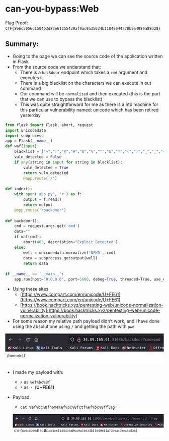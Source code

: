 # can-you-bypass:Web

Flag Proof: `CTF{8e6c5056d1504b3d82e61255439af9ac9a35634b11849644a70b9a498ea88d28}`

## Summary:

- Going to the page we can see the source code of the application written in Flask
- From the source code we understand that:
    - There is a `backdoor` endpoint which takes a `cmd` argument and executes it
    - There is a big blacklist on the characters we can execute in out command
    - Our command will be `normalized` and then executed (this is the part that we can use to bypass the blacklist)
    - This was quite straightforward for me as there is a htb machine for this particular vulnerability named: unicode which has been retired yesterday

```python
from flask import Flask, abort, request 
import unicodedata
import subprocess 
app = Flask(__name__) 
def waf(input): 
	blacklist = ["~","!","@","#","$","%","^","&","*","(",")","_","_","+","=","{","}","]","[","|","\",",".","/","?",";",":",""",""","<",">"] 
	vuln_detected = False 
	if any(string in input for string in blacklist): 
		vuln_detected = True 
		return vuln_detected 
		@app.route('/') 

def index(): 
	with open('app.py', 'r') as f: 
		output = f.read() 
		return output 
	@app.route('/backdoor') 

def backdoor(): 
	cmd = request.args.get('cmd') 
	data="" 
	if waf(cmd): 
		abort(403, description="Exploit Detected") 
	else: 
		well = unicodedata.normalize('NFKD', cmd) 
		data = subprocess.getoutput(well) 
		return data 

if __name__ == '__main__': 
	app.run(host='0.0.0.0', port=5000, debug=True, threaded=True, use_evalex=False)
```

- Using these sites
    - [https://www.compart.com/en/unicode/U+FE61](https://www.compart.com/en/unicode/U+FE61)
    - [https://book.hacktricks.xyz/pentesting-web/unicode-normalization-vulnerability](https://book.hacktricks.xyz/pentesting-web/unicode-normalization-vulnerability)
- For some reason my relative path payload didn’t work, and i have done using the absolut one using  `/` and getting the path with `pwd`

![Untitled](can-you-bypass%20Web%2038b264252d3a4e78bafa54fa32b7d2a2/Untitled.png)

- I made my payload with:
    - `/` as `%ef%bc%8f`
    - `*`  as `﹡` (**U+FE61)**
- Payload:
    - `cat %ef%bc%8fhome%ef%bc%8fctf%ef%bc%8fflag﹡`
    
    ![Untitled](can-you-bypass%20Web%2038b264252d3a4e78bafa54fa32b7d2a2/Untitled%201.png)